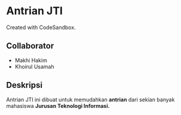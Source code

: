 # Antrian JTI
Created with CodeSandbox.

## Collaborator
- Makhi Hakim
- Khoirul Usamah

## Deskripsi
Antrian JTI ini dibuat untuk memudahkan **antrian** dari sekian banyak mahasiswa **Jurusan Teknologi Informasi.**
